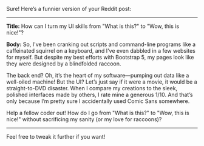 Sure! Here’s a funnier version of your Reddit post:

---

**Title:** How can I turn my UI skills from "What is this?" to "Wow, this is nice!"?

**Body:** So, I've been cranking out scripts and command-line programs like a caffeinated squirrel on a keyboard, and I've even dabbled in a few websites for myself. But despite my best efforts with Bootstrap 5, my pages look like they were designed by a blindfolded raccoon. 

The back end? Oh, it’s the heart of my software—pumping out data like a well-oiled machine! But the UI? Let’s just say if it were a movie, it would be a straight-to-DVD disaster. When I compare my creations to the sleek, polished interfaces made by others, I rate mine a generous 1/10. And that’s only because I’m pretty sure I accidentally used Comic Sans somewhere. 

Help a fellow coder out! How do I go from "What is this?" to "Wow, this is nice!" without sacrificing my sanity (or my love for raccoons)?

--- 

Feel free to tweak it further if you want!